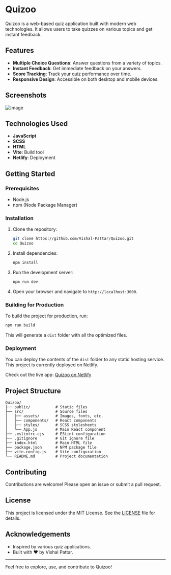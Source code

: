 # Quizoo

Quizoo is a web-based quiz application built with modern web technologies. It allows users to take quizzes on various topics and get instant feedback.

## Features

- **Multiple Choice Questions**: Answer questions from a variety of topics.
- **Instant Feedback**: Get immediate feedback on your answers.
- **Score Tracking**: Track your quiz performance over time.
- **Responsive Design**: Accessible on both desktop and mobile devices.

## Screenshots

![image](https://github.com/Vishal-Pattar/Quizoo/assets/104265753/66bad8fe-63fd-4796-abaf-5e0a6a25e10a)

## Technologies Used

- **JavaScript**
- **SCSS**
- **HTML**
- **Vite**: Build tool
- **Netlify**: Deployment

## Getting Started

### Prerequisites

- Node.js
- npm (Node Package Manager)

### Installation

1. Clone the repository:
   ```bash
   git clone https://github.com/Vishal-Pattar/Quizoo.git
   cd Quizoo
   ```

2. Install dependencies:
   ```bash
   npm install
   ```

3. Run the development server:
   ```bash
   npm run dev
   ```

4. Open your browser and navigate to `http://localhost:3000`.

### Building for Production

To build the project for production, run:
```bash
npm run build
```

This will generate a `dist` folder with all the optimized files.

### Deployment

You can deploy the contents of the `dist` folder to any static hosting service. This project is currently deployed on Netlify.

Check out the live app: [Quizoo on Netlify](https://melodious-llama-9b6b16.netlify.app/)

## Project Structure

```
Quizoo/
├── public/           # Static files
├── src/              # Source files
│   ├── assets/       # Images, fonts, etc.
│   ├── components/   # React components
│   ├── styles/       # SCSS stylesheets
│   └── App.js        # Main React component
├── .eslintrc.cjs     # ESLint configuration
├── .gitignore        # Git ignore file
├── index.html        # Main HTML file
├── package.json      # NPM package file
├── vite.config.js    # Vite configuration
└── README.md         # Project documentation
```

## Contributing

Contributions are welcome! Please open an issue or submit a pull request.

## License

This project is licensed under the MIT License. See the [LICENSE](LICENSE) file for details.

## Acknowledgements

- Inspired by various quiz applications.
- Built with ♥ by Vishal Pattar.

---

Feel free to explore, use, and contribute to Quizoo!

